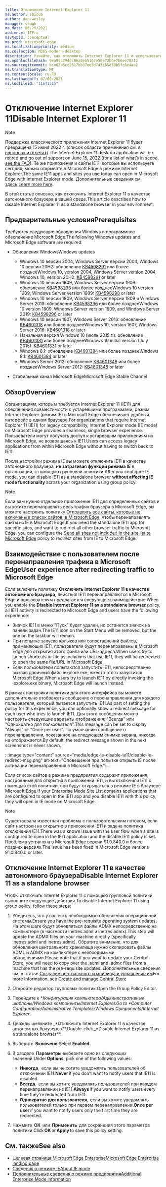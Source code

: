 ```yaml
---
title: Отключение Internet Explorer 11
ms.author: shisub
author: dan-wesley
manager: srugh
ms.date: 06/29/2021
audience: ITPro
ms.topic: conceptual
ms.prod: microsoft-edge
ms.localizationpriority: medium
ms.collection: M365-modern-desktop
description: Узнайте, как отключить Internet Explorer 11 и использовать режим Internet Explorer в Microsoft Edge.
ms.openlocfilehash: 9ea99c794dc06a0eb5167e56e72b6e7b6ee70212
ms.sourcegitcommit: bce02a5ce2617bb37ee5d743365d50b5fc8e4aa1
ms.translationtype: MT
ms.contentlocale: ru-RU
ms.lasthandoff: 07/09/2021
ms.locfileid: "11641515"
---
```

# <a name="disable-internet-explorer-11"></a><span data-ttu-id="4863f-103">Отключение Internet Explorer 11</span><span class="sxs-lookup"><span data-stu-id="4863f-103">Disable Internet Explorer 11</span></span>

>[!Note]
> <span data-ttu-id="4863f-104">Поддержка классического приложения Internet Explorer 11 будет прекращена 15 июня 2022 г. (список области применения см. в [вопросах и ответах](https://techcommunity.microsoft.com/t5/windows-it-pro-blog/internet-explorer-11-desktop-app-retirement-faq/ba-p/2366549)).</span><span class="sxs-lookup"><span data-stu-id="4863f-104">The Internet Explorer 11 desktop application will be retired and go out of support on June 15, 2022 (for a list of what’s in scope, [see the FAQ](https://techcommunity.microsoft.com/t5/windows-it-pro-blog/internet-explorer-11-desktop-app-retirement-faq/ba-p/2366549)).</span></span> <span data-ttu-id="4863f-105">Те же приложения и сайты IE11, которые вы используете сегодня, можно открывать в Microsoft Edge в режиме Internet Explorer.</span><span class="sxs-lookup"><span data-stu-id="4863f-105">The same IE11 apps and sites you use today can open in Microsoft Edge with Internet Explorer mode.</span></span> <span data-ttu-id="4863f-106">Дополнительные сведения см. [здесь](https://blogs.windows.com/windowsexperience/2021/05/19/the-future-of-internet-explorer-on-windows-10-is-in-microsoft-edge/).</span><span class="sxs-lookup"><span data-stu-id="4863f-106">[Learn more here](https://blogs.windows.com/windowsexperience/2021/05/19/the-future-of-internet-explorer-on-windows-10-is-in-microsoft-edge/).</span></span>

<span data-ttu-id="4863f-107">В этой статье описано, как отключить Internet Explorer 11 в качестве автономного браузера в вашей среде.</span><span class="sxs-lookup"><span data-stu-id="4863f-107">This article describes how to disable Internet Explorer 11 as a standalone browser in your environment.</span></span>

## <a name="prerequisites"></a><span data-ttu-id="4863f-108">Предварительные условия</span><span class="sxs-lookup"><span data-stu-id="4863f-108">Prerequisites</span></span>

<span data-ttu-id="4863f-109">Требуются следующие обновления Windows и программное обеспечение Microsoft Edge:</span><span class="sxs-lookup"><span data-stu-id="4863f-109">The following Windows updates and Microsoft Edge software are required:</span></span>

- <span data-ttu-id="4863f-110">Обновления Windows</span><span class="sxs-lookup"><span data-stu-id="4863f-110">Windows updates</span></span>

  - <span data-ttu-id="4863f-111">Windows 10 версии 2004, Windows Server версии 2004, Windows 10 версии 20H2: обновление [KB4598291](https://support.microsoft.com/topic/february-2-2021-kb4598291-os-builds-19041-789-and-19042-789-preview-6a766199-a4f1-616e-1f5c-58bdc3ca5e3b) или более позднее</span><span class="sxs-lookup"><span data-stu-id="4863f-111">Windows 10, version 2004, Windows Server version 2004, Windows 10, version 20H2: [KB4598291](https://support.microsoft.com/topic/february-2-2021-kb4598291-os-builds-19041-789-and-19042-789-preview-6a766199-a4f1-616e-1f5c-58bdc3ca5e3b) or later</span></span>
  - <span data-ttu-id="4863f-112">Windows 10 версии 1909, Windows Server версии 1909: обновление [KB4598298](https://support.microsoft.com/topic/january-21-2021-kb4598298-os-build-18363-1350-preview-02dfd9ba-91a2-1b82-dede-42f288c02511) или более позднее</span><span class="sxs-lookup"><span data-stu-id="4863f-112">Windows 10 version 1909, Windows Server version 1909: [KB4598298](https://support.microsoft.com/topic/january-21-2021-kb4598298-os-build-18363-1350-preview-02dfd9ba-91a2-1b82-dede-42f288c02511) or later</span></span>
  - <span data-ttu-id="4863f-113">Windows 10 версии 1809, Windows Server версии 1809 и Windows Server 2019: обновление [KB4598296](https://support.microsoft.com/topic/january-21-2021-kb4598296-os-build-17763-1728-preview-4c0931ff-45b7-ff59-5e00-c03b5afb363d) или более позднее</span><span class="sxs-lookup"><span data-stu-id="4863f-113">Windows 10 version 1809, Windows Server version 1809, and Windows Server 2019: [KB4598296](https://support.microsoft.com/topic/january-21-2021-kb4598296-os-build-17763-1728-preview-4c0931ff-45b7-ff59-5e00-c03b5afb363d) or later</span></span>
  - <span data-ttu-id="4863f-114">Windows 10 версии 1607, Windows Server 2016: обновление [KB4601318](https://support.microsoft.com/topic/february-9-2021-kb4601318-os-build-14393-4225-c5e3de6c-e3e6-ffb5-6197-48b9ce16446e) или более позднее</span><span class="sxs-lookup"><span data-stu-id="4863f-114">Windows 10, version 1607, Windows Server 2016: [KB4601318](https://support.microsoft.com/topic/february-9-2021-kb4601318-os-build-14393-4225-c5e3de6c-e3e6-ffb5-6197-48b9ce16446e) or later</span></span>
   - <span data-ttu-id="4863f-115">Начальная версия Windows 10 (июль 2015 г.): обновление [KB4601331](https://support.microsoft.com/office/february-9-2021%e2%80%94kb4601331-os-build-10240-18842-6227d078-fef3-8d67-27e0-1882e6cb79ff?ui=en-US&rs=en-US&ad=US) или более позднее</span><span class="sxs-lookup"><span data-stu-id="4863f-115">Windows 10 initial version (July 2015): [KB4601331](https://support.microsoft.com/office/february-9-2021%e2%80%94kb4601331-os-build-10240-18842-6227d078-fef3-8d67-27e0-1882e6cb79ff?ui=en-US&rs=en-US&ad=US) or later</span></span>
  - <span data-ttu-id="4863f-116">Windows 8.1: обновление [KB4601384](https://support.microsoft.com/topic/february-9-2021-kb4601384-monthly-rollup-16bdbb75-dd4b-2910-abc5-7891c9756b96) или более позднее</span><span class="sxs-lookup"><span data-stu-id="4863f-116">Windows 8.1: [KB4601384](https://support.microsoft.com/topic/february-9-2021-kb4601384-monthly-rollup-16bdbb75-dd4b-2910-abc5-7891c9756b96) or later</span></span>
  - <span data-ttu-id="4863f-117">Windows Server 2012: обновление [KB4601348](https://support.microsoft.com/topic/february-9-2021-kb4601348-monthly-rollup-2c338c0c-73d6-fb80-cc91-f1a86e80db0c) или более позднее</span><span class="sxs-lookup"><span data-stu-id="4863f-117">Windows Server 2012: [KB4601348](https://support.microsoft.com/topic/february-9-2021-kb4601348-monthly-rollup-2c338c0c-73d6-fb80-cc91-f1a86e80db0c) or later</span></span>
  
- <span data-ttu-id="4863f-118">Стабильный канал Microsoft Edge</span><span class="sxs-lookup"><span data-stu-id="4863f-118">Microsoft Edge Stable Channel</span></span>


## <a name="overview"></a><span data-ttu-id="4863f-119">Обзор</span><span class="sxs-lookup"><span data-stu-id="4863f-119">Overview</span></span>

<span data-ttu-id="4863f-120">Организациям, которым требуется Internet Explorer 11 (IE11) для обеспечения совместимости с устаревшими программами, режим Internet Explorer (режим IE) в Microsoft Edge обеспечивает удобный интерфейс в одном браузере.</span><span class="sxs-lookup"><span data-stu-id="4863f-120">For organizations that require Internet Explorer 11 (IE11) for legacy compatibility, Internet Explorer mode (IE mode) on Microsoft Edge provides a seamless, single browser experience.</span></span> <span data-ttu-id="4863f-121">Пользователи могут получать доступ к устаревшим приложениям из Microsoft Edge, не возвращаясь к IE11.</span><span class="sxs-lookup"><span data-stu-id="4863f-121">Users can access legacy applications from within Microsoft Edge without having to switch back to IE11.</span></span>

<span data-ttu-id="4863f-122">После настройки режима IE вы можете отключить IE11 в качестве автономного браузера, **не затрагивая функции режима IE** в организации, с помощью групповой политики.</span><span class="sxs-lookup"><span data-stu-id="4863f-122">After you configure IE mode, you can disable IE11 as a standalone browser **without affecting IE mode functionality** across your organization using group policy.</span></span>

> [!NOTE]
> <span data-ttu-id="4863f-123">Если вам нужно отдельное приложение IE11 для определенных сайтов и вы хотите перенаправлять весь трафик браузера в Microsoft Edge, вы можете настроить политику [Отправлять все сайты, которые не включены в список сайтов, в Microsoft Edge](./edge-ie-mode-policies.md#redirect-sites-from-ie-to-microsoft-edge), чтобы перенаправлять сайты из IE в Microsoft Edge.</span><span class="sxs-lookup"><span data-stu-id="4863f-123">If you need the standalone IE11 app for specific sites, and want to redirect all other browser traffic to Microsoft Edge, you can configure the [Send all sites not included in the site list to Microsoft Edge](./edge-ie-mode-policies.md#redirect-sites-from-ie-to-microsoft-edge) policy to redirect sites from IE to Microsoft Edge.</span></span>

## <a name="user-experience-after-redirecting-traffic-to-microsoft-edge"></a><span data-ttu-id="4863f-124">Взаимодействие с пользователем после перенаправления трафика в Microsoft Edge</span><span class="sxs-lookup"><span data-stu-id="4863f-124">User experience after redirecting traffic to Microsoft Edge</span></span>

<span data-ttu-id="4863f-125">Если включить политику **Отключить Internet Explorer 11 в качестве автономного браузера**, действия IE11 перенаправляются в Microsoft Edge и пользователям предлагается следующее взаимодействие:</span><span class="sxs-lookup"><span data-stu-id="4863f-125">When you enable the **Disable Internet Explorer 11 as a standalone browser** policy, all IE11 activity is redirected to Microsoft Edge and users have the following experience:</span></span>

- <span data-ttu-id="4863f-126">Значок IE11 в меню "Пуск" будет удален, но останется значок на панели задач.</span><span class="sxs-lookup"><span data-stu-id="4863f-126">The IE11 icon on the Start Menu will be removed, but the one on the taskbar will remain.</span></span>
- <span data-ttu-id="4863f-127">При попытке запуска ярлыков или сопоставлений файлов, применяющих IE11, пользователи будут перенаправлены в Microsoft Edge для открытия этого файла или URL-адреса.</span><span class="sxs-lookup"><span data-stu-id="4863f-127">When users try to launch shortcuts or file associations that use IE11, they will be redirected to open the same file/URL in Microsoft Edge.</span></span>
- <span data-ttu-id="4863f-128">Если пользователи попытаются запустить IE11, непосредственно вызвав двоичный файл iexplore.exe, вместо этого запустится Microsoft Edge.</span><span class="sxs-lookup"><span data-stu-id="4863f-128">When users try to launch IE11 by directly invoking the iexplore.exe binary, Microsoft Edge will launch instead.</span></span>

<span data-ttu-id="4863f-129">В рамках настройки политики для этого интерфейса вы можете дополнительно отображать сообщение о перенаправлении для каждого пользователя, который пытается запустить IE11.</span><span class="sxs-lookup"><span data-stu-id="4863f-129">As part of setting the policy for this experience, you can optionally show a redirect message for each user who tries to launch IE11.</span></span> <span data-ttu-id="4863f-130">Для этого сообщения можно настроить следующие варианты отображения: "Всегда" или "Однократно для пользователя".</span><span class="sxs-lookup"><span data-stu-id="4863f-130">This message can be set to display "Always" or "Once per user".</span></span> <span data-ttu-id="4863f-131">По умолчанию сообщение о перенаправлении, показанное на следующем снимке экрана, никогда не отображается.</span><span class="sxs-lookup"><span data-stu-id="4863f-131">By default, the redirect message shown in the next screenshot is never shown.</span></span>

:::image type="content" source="media/edge-ie-disable-ie11/disable-ie-redirect-msg.png" alt-text="Оповещение при попытке открыть IE после активации перенаправления в Microsoft Edge.":::

<span data-ttu-id="4863f-133">Если список сайтов в режиме предприятия содержит приложения, настроенные для открытия в приложении IE11, и вы отключили IE11 с помощью этой политики, они будут открываться в режиме IE в браузере Microsoft Edge.</span><span class="sxs-lookup"><span data-stu-id="4863f-133">If your Enterprise Mode Site List contains applications that are configured to open in the IE11 app and you disable IE11 with this policy, they will open in IE mode on Microsoft Edge.</span></span>
> [!NOTE]
> <span data-ttu-id="4863f-134">Существовала известная проблема с пользовательским потоком, если сайт настроен на открытие в приложении IE11 и задана политика отключения IE11.</span><span class="sxs-lookup"><span data-stu-id="4863f-134">There was a known issue with the user flow when a site is configured to open in the IE11 application and the disable IE11 policy is set.</span></span> <span data-ttu-id="4863f-135">Проблема устранена в Microsoft Edge версии 91.0.840.0 и более поздних версиях.</span><span class="sxs-lookup"><span data-stu-id="4863f-135">The issue has been fixed in Microsoft Edge versions 91.0.840.0 or later.</span></span>

## <a name="disable-internet-explorer-11-as-a-standalone-browser"></a><span data-ttu-id="4863f-136">Отключение Internet Explorer 11 в качестве автономного браузера</span><span class="sxs-lookup"><span data-stu-id="4863f-136">Disable Internet Explorer 11 as a standalone browser</span></span>

<span data-ttu-id="4863f-137">Чтобы отключить Internet Explorer 11 с помощью групповой политики, выполните следующие действия.</span><span class="sxs-lookup"><span data-stu-id="4863f-137">To disable Internet Explorer 11 using group policy, follow these steps:</span></span>

1. <span data-ttu-id="4863f-138">Убедитесь, что у вас есть необходимые обновления операционной системы.</span><span class="sxs-lookup"><span data-stu-id="4863f-138">Ensure you have the pre-requisite operating system updates.</span></span> <span data-ttu-id="4863f-139">На этом шаге будут обновляться файлы ADMX непосредственно на компьютере (в частности inetres.adml и inetres.admx).</span><span class="sxs-lookup"><span data-stu-id="4863f-139">This step will update the ADMX files on your machine directly (specifically inetres.adml and inetres.admx).</span></span> <span data-ttu-id="4863f-140">Обратите внимание, что для обновления центрального хранилища нужно скопировать файлы ADML и ADMX на компьютере с необходимыми обновлениями.</span><span class="sxs-lookup"><span data-stu-id="4863f-140">Please note that if you want to update your Central Store, you will need to copy over the .adml and .admx files from a machine that has the pre-requisite updates.</span></span> <span data-ttu-id="4863f-141">Дополнительные сведения см. в статье [Создание центрального хранилища и управление им](/troubleshoot/windows-client/group-policy/create-and-manage-central-store)</span><span class="sxs-lookup"><span data-stu-id="4863f-141">For more information, see [Create and manage Central Store](/troubleshoot/windows-client/group-policy/create-and-manage-central-store)</span></span>
2. <span data-ttu-id="4863f-142">Откройте редактор групповых политик.</span><span class="sxs-lookup"><span data-stu-id="4863f-142">Open the Group Policy Editor.</span></span>
3. <span data-ttu-id="4863f-143">Перейдите к \**_Конфигурация компьютера/Административные шаблоны/Windows компоненты/Internet Explorer_*_.</span><span class="sxs-lookup"><span data-stu-id="4863f-143">Go to \**_Computer Configuration/Administrative Templates/Windows Components/Internet Explorer_*_.</span></span> 
4. <span data-ttu-id="4863f-144">Дважды щелкните _\*Отключить Internet Explorer 11 в качестве автономных браузеров\*\*.</span><span class="sxs-lookup"><span data-stu-id="4863f-144">Double-click _\*Disable Internet Explorer 11 as a standalone browser\*\*.</span></span>
5. <span data-ttu-id="4863f-145">Выберите  **Включено**.</span><span class="sxs-lookup"><span data-stu-id="4863f-145">Select **Enabled**.</span></span>
6. <span data-ttu-id="4863f-146">В разделе  **Параметры** выберите одно из следующих значений.</span><span class="sxs-lookup"><span data-stu-id="4863f-146">Under **Options**, pick one of the following values:</span></span>

   - <span data-ttu-id="4863f-147">**Никогда**,  если вы не хотите уведомлять пользователей об отключении IE11.</span><span class="sxs-lookup"><span data-stu-id="4863f-147">**Never** if you don’t want to notify users that IE11 is disabled.</span></span>
   - <span data-ttu-id="4863f-148">**Всегда**,  если вы хотите уведомлять пользователей при каждом перенаправлении из IE11.</span><span class="sxs-lookup"><span data-stu-id="4863f-148">**Always** if you want to notify users every time they're redirected from IE11.</span></span>
   - <span data-ttu-id="4863f-149">**Однократно для пользователя**,  если вы хотите уведомлять пользователей только при первом перенаправлении.</span><span class="sxs-lookup"><span data-stu-id="4863f-149">**Once per user** if you want to notify users only the first time they are redirected.</span></span>

7. <span data-ttu-id="4863f-150">Нажмите  **ОК**  или  **Применить**  для сохранения этого параметра политики.</span><span class="sxs-lookup"><span data-stu-id="4863f-150">Click **OK** or **Apply** to save this policy setting.</span></span>

## <a name="see-also"></a><span data-ttu-id="4863f-151">См. также</span><span class="sxs-lookup"><span data-stu-id="4863f-151">See also</span></span>

- [<span data-ttu-id="4863f-152">Целевая страница Microsoft Edge Enterprise</span><span class="sxs-lookup"><span data-stu-id="4863f-152">Microsoft Edge Enterprise landing page</span></span>](https://aka.ms/EdgeEnterprise)
- [<span data-ttu-id="4863f-153">Сведения о режиме IE</span><span class="sxs-lookup"><span data-stu-id="4863f-153">About IE mode</span></span>](./edge-ie-mode.md)
- [<span data-ttu-id="4863f-154">Дополнительные сведения о режиме предприятия</span><span class="sxs-lookup"><span data-stu-id="4863f-154">Additional Enterprise Mode information</span></span>](/internet-explorer/ie11-deploy-guide/enterprise-mode-overview-for-ie11)
